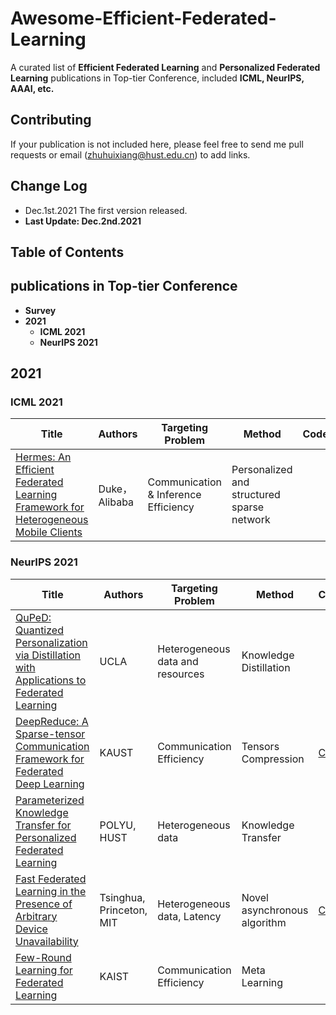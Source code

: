 # Awesome-Efficient-Federated-Learning
A curated list of **Efficient Federated Learning** and **Personalized Federated Learning** publications in Top-tier Conference, included **ICML, NeurIPS, AAAI, etc.**
## Contributing
If your publication is not included here, please feel free to send me pull requests or email (zhuhuixiang@hust.edu.cn) to add links.
## Change Log
- Dec.1st.2021 The first version released.
- **Last Update: Dec.2nd.2021**
## Table of Contents

## publications in Top-tier Conference
   - **Survey**
   - **2021**
     - **ICML 2021**
     - **NeurIPS 2021**
## 2021
### ICML 2021
| Title  | Authors |  Targeting Problem | Method | Code/Dataset |
| ------------- | ------------- | ------------- | ------------- | ------------- |
| [Hermes: An Efficient Federated Learning Framework for Heterogeneous Mobile Clients](https://dl.acm.org/doi/abs/10.1145/3447993.3483278)  | Duke，Alibaba | Communication &  Inference Efficiency | Personalized and structured sparse network | 

### NeurIPS 2021
| Title  | Authors |  Targeting Problem | Method | Code/Dataset | 
| ------------- | ------------- | ------------- | ------------- | ------------- |
| [QuPeD: Quantized Personalization via Distillation with Applications to Federated Learning](https://openreview.net/forum?id=P_egPJZKro)  | UCLA | Heterogeneous data and resources | Knowledge Distillation | 
| [DeepReduce: A Sparse-tensor Communication Framework for Federated Deep Learning](https://openreview.net/forum?id=OAy508Q3T8)  | KAUST | Communication Efficiency | Tensors Compression| [Code](https://github.com/hangxu0304/DeepReduce)|
| [Parameterized Knowledge Transfer for Personalized Federated Learning](https://openreview.net/forum?id=_89s8ViNwwj)  | POLYU, HUST| Heterogeneous data | Knowledge Transfer|
| [Fast Federated Learning in the Presence of Arbitrary Device Unavailability](https://openreview.net/forum?id=1_gaHBaRYt)  | Tsinghua, Princeton, MIT| Heterogeneous data, Latency | Novel asynchronous algorithm| [Code](https://github.com/hmgxr128/MIFA_code/)|
| [Few-Round Learning for Federated Learning](https://openreview.net/forum?id=ZgUZmeV1Mtut)  | KAIST | Communication Efficiency | Meta Learning |
